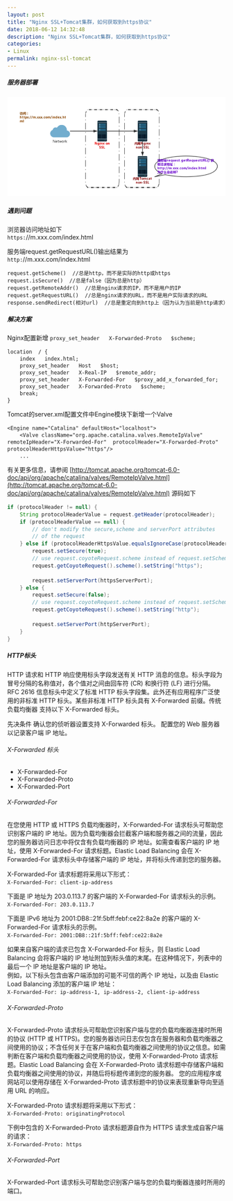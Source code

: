 ```yaml
---
layout: post
title: "Nginx SSL+Tomcat集群，如何获取到https协议"
date: 2018-06-12 14:32:48
description: "Nginx SSL+Tomcat集群，如何获取到https协议"
categories:
- Linux
permalink: nginx-ssl-tomcat
---
```


##### 服务器部署
![](/assets/img/nginx-ssl-tomcat.png)

##### 遇到问题
浏览器访问地址如下  
`https:`//m.xxx.com/index.html  

服务端request.getRequestURL()输出结果为  
`http:`//m.xxx.com/index.html

```vim
request.getScheme()  //总是http，而不是实际的http或https  
request.isSecure()  //总是false（因为总是http）  
request.getRemoteAddr()  //总是nginx请求的IP，而不是用户的IP  
request.getRequestURL()  //总是nginx请求的URL，而不是用户实际请求的URL  
response.sendRedirect(相对url)  //总是重定向到http上（因为认为当前是http请求）
```

##### 解决方案
Nginx配置新增 `proxy_set_header   X-Forwarded-Proto   $scheme;`
```vim
location  / {
	index   index.html;
	proxy_set_header   Host   $host;
	proxy_set_header   X-Real-IP   $remote_addr;
	proxy_set_header   X-Forwarded-For   $proxy_add_x_forwarded_for;
	proxy_set_header   X-Forwarded-Proto   $scheme;
	break;
}
```
Tomcat的server.xml配置文件中Engine模块下新增一个Valve
```vim
<Engine name="Catalina" defaultHost="localhost">
    <Valve className="org.apache.catalina.valves.RemoteIpValve" remoteIpHeader="X-Forwarded-For"  protocolHeader="X-Forwarded-Proto" protocolHeaderHttpsValue="https"/>
    ...
```
有关更多信息，请参阅
[http://tomcat.apache.org/tomcat-6.0-doc/api/org/apache/catalina/valves/RemoteIpValve.html](http://tomcat.apache.org/tomcat-6.0-doc/api/org/apache/catalina/valves/RemoteIpValve.html)
源码如下
```java
if (protocolHeader != null) {  
    String protocolHeaderValue = request.getHeader(protocolHeader);  
    if (protocolHeaderValue == null) {  
        // don't modify the secure,scheme and serverPort attributes  
        // of the request  
    } else if (protocolHeaderHttpsValue.equalsIgnoreCase(protocolHeaderValue)) {  
        request.setSecure(true);  
        // use request.coyoteRequest.scheme instead of request.setScheme() because request.setScheme() is no-op in Tomcat 6.0  
        request.getCoyoteRequest().scheme().setString("https");  

        request.setServerPort(httpsServerPort);  
    } else {  
        request.setSecure(false);  
        // use request.coyoteRequest.scheme instead of request.setScheme() because request.setScheme() is no-op in Tomcat 6.0  
        request.getCoyoteRequest().scheme().setString("http");  

        request.setServerPort(httpServerPort);  
    }  
}
```
##### HTTP标头
HTTP 请求和 HTTP 响应使用标头字段发送有关 HTTP 消息的信息。标头字段为冒号分隔的名称值对，各个值对之间由回车符 (CR) 和换行符 (LF) 进行分隔。RFC 2616 信息标头中定义了标准 HTTP 标头字段集。此外还有应用程序广泛使用的非标准 HTTP 标头。某些非标准 HTTP 标头具有 X-Forwarded 前缀。传统负载均衡器 支持以下 X-Forwarded 标头。

先决条件
确认您的侦听器设置支持 X-Forwarded 标头。
配置您的 Web 服务器以记录客户端 IP 地址。

###### X-Forwarded 标头
- X-Forwarded-For
- X-Forwarded-Proto
- X-Forwarded-Port

###### X-Forwarded-For
在您使用 HTTP 或 HTTPS 负载均衡器时，X-Forwarded-For 请求标头可帮助您识别客户端的 IP 地址。因为负载均衡器会拦截客户端和服务器之间的流量，因此您的服务器访问日志中将仅含有负载均衡器的 IP 地址。如需查看客户端的 IP 地址，使用 X-Forwarded-For 请求标题。Elastic Load Balancing 会在 X-Forwarded-For 请求标头中存储客户端的 IP 地址，并将标头传递到您的服务器。

X-Forwarded-For 请求标题将采用以下形式：  
`X-Forwarded-For: client-ip-address`    

下面是 IP 地址为 203.0.113.7 的客户端的 X-Forwarded-For 请求标头的示例。  
`X-Forwarded-For: 203.0.113.7`  

下面是 IPv6 地址为 2001:DB8::21f:5bff:febf:ce22:8a2e 的客户端的 X-Forwarded-For 请求标头的示例。  
`X-Forwarded-For: 2001:DB8::21f:5bff:febf:ce22:8a2e`  

如果来自客户端的请求已包含 X-Forwarded-For 标头，则 Elastic Load Balancing 会将客户端的 IP 地址附加到标头值的末尾。在这种情况下，列表中的最后一个 IP 地址是客户端的 IP 地址。  
例如，以下标头包含由客户端添加的可能不可信的两个 IP 地址，以及由 Elastic Load Balancing 添加的客户端 IP 地址：  
`X-Forwarded-For: ip-address-1, ip-address-2, client-ip-address`

###### X-Forwarded-Proto
X-Forwarded-Proto 请求标头可帮助您识别客户端与您的负载均衡器连接时所用的协议 (HTTP 或 HTTPS)。您的服务器访问日志仅包含在服务器和负载均衡器之间使用的协议；不含任何关于在客户端和负载均衡器之间使用的协议之信息。如需判断在客户端和负载均衡器之间使用的协议，使用 X-Forwarded-Proto 请求标题。Elastic Load Balancing 会在 X-Forwarded-Proto 请求标题中存储客户端和负载均衡器之间使用的协议，并随后将标题传递到您的服务器。
您的应用程序或网站可以使用存储在 X-Forwarded-Proto 请求标题中的协议来表现重新导向至适用 URL 的响应。

X-Forwarded-Proto 请求标题将采用以下形式：  
`X-Forwarded-Proto: originatingProtocol`  

下例中包含的 X-Forwarded-Proto 请求标题源自作为 HTTPS 请求生成自客户端的请求：  
`X-Forwarded-Proto: https`

###### X-Forwarded-Port
X-Forwarded-Port 请求标头可帮助您识别客户端与您的负载均衡器连接时所用的端口。
